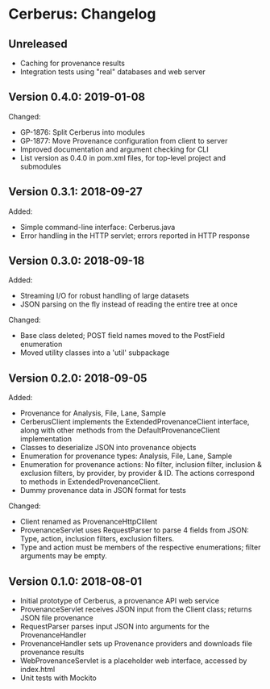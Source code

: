 Cerberus: Changelog
===================

Unreleased
----------

- Caching for provenance results
- Integration tests using "real" databases and web server


Version 0.4.0: 2019-01-08
-------------------------

Changed:
- GP-1876: Split Cerberus into modules
- GP-1877: Move Provenance configuration from client to server
- Improved documentation and argument checking for CLI
- List version as 0.4.0 in pom.xml files, for top-level project and submodules


Version 0.3.1: 2018-09-27
-------------------------

Added:
- Simple command-line interface: Cerberus.java
- Error handling in the HTTP servlet; errors reported in HTTP response


Version 0.3.0: 2018-09-18
-------------------------

Added:
- Streaming I/O for robust handling of large datasets
- JSON parsing on the fly instead of reading the entire tree at once

Changed:
- Base class deleted; POST field names moved to the PostField enumeration
- Moved utility classes into a 'util' subpackage


Version 0.2.0: 2018-09-05
-------------------------

Added:
- Provenance for Analysis, File, Lane, Sample
- CerberusClient implements the ExtendedProvenanceClient interface, along with other methods from the DefaultProvenanceClient implementation
- Classes to deserialize JSON into provenance objects
- Enumeration for provenance types: Analysis, File, Lane, Sample
- Enumeration for provenance actions: No filter, inclusion filter, inclusion & exclusion filters, by provider, by provider & ID. The actions correspond to methods in ExtendedProvenanceClient.
- Dummy provenance data in JSON format for tests

Changed:
- Client renamed as ProvenanceHttpClilent
- ProvenanceServlet uses RequestParser to parse 4 fields from JSON: Type, action, inclusion filters, exclusion filters.
- Type and action must be members of the respective enumerations; filter arguments may be empty.


Version 0.1.0: 2018-08-01
-------------------------

- Initial prototype of Cerberus, a provenance API web service
- ProvenanceServlet receives JSON input from the Client class; returns JSON file provenance
- RequestParser parses input JSON into arguments for the ProvenanceHandler
- ProvenanceHandler sets up Provenance providers and downloads file provenance results
- WebProvenanceServlet is a placeholder web interface, accessed by index.html
- Unit tests with Mockito
